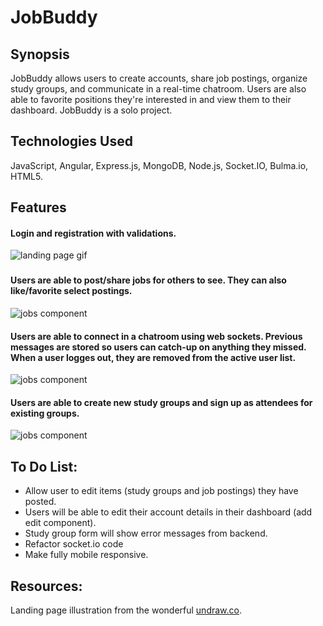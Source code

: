 # JobBuddy
## Synopsis
JobBuddy allows users to create accounts, share job postings, organize study groups, and communicate in a real-time chatroom. Users are also able to favorite positions they're interested in and view them to their dashboard. JobBuddy is a solo project.

## Technologies Used
JavaScript, Angular, Express.js, MongoDB, Node.js, Socket.IO, Bulma.io, HTML5. 

## Features
#### Login and registration with validations.
![landing page gif](/gifs/landingpg.gif)

### 
#### Users are able to post/share jobs for others to see. They can also like/favorite select postings.
![jobs component](/gifs/jobs-component.gif)

#### Users are able to connect in a chatroom using web sockets. Previous messages are stored so users can catch-up on anything they missed. When a user logges out, they are removed from the active user list.
![jobs component](/gifs/discuss.gif)

#### Users are able to create new study groups and sign up as attendees for existing groups. 
![jobs component](/gifs/study-groups.gif)

## To Do List:
- Allow user to edit items (study groups and job postings) they have posted.
- Users will be able to edit their account details in their dashboard (add edit component).
- Study group form will show error messages from backend. 
- Refactor socket.io code
- Make fully mobile responsive.

## Resources:
Landing page illustration from the wonderful [undraw.co](https://undraw.co/).